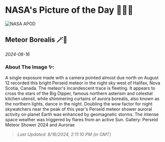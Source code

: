 
# NASA's Picture of the Day 🧑‍🚀💫

  ![NASA APOD](https://apod.nasa.gov/apod/image/2408/JZ8_3744Dain.jpg)
  
  ## Meteor Borealis 🪄🌌
  
  _2024-08-16_
  
  ### About The Image ✨: 
  
  A single exposure made with a camera pointed almost due north on August 12 recorded this bright Perseid meteor in the night sky west of Halifax, Nova Scotia, Canada. The meteor's incandescent trace is fleeting. It appears to cross the stars of the Big Dipper, famous northern asterism and celestial kitchen utensil, while shimmering curtains of aurora borealis, also known as the northern lights, dance in the night. Doubling the wow factor for night skywatchers near the peak of this year's Perseid meteor shower auroral activity on planet Earth was enhanced by geomagnetic storms. The intense space weather was triggered by flares from an active Sun.   Gallery: Perseid Meteor Shower 2024 and Aurorae
  
  
  
  > _Last Updated: 8/16/2024, 2:11:10 PM (in GMT)_
  